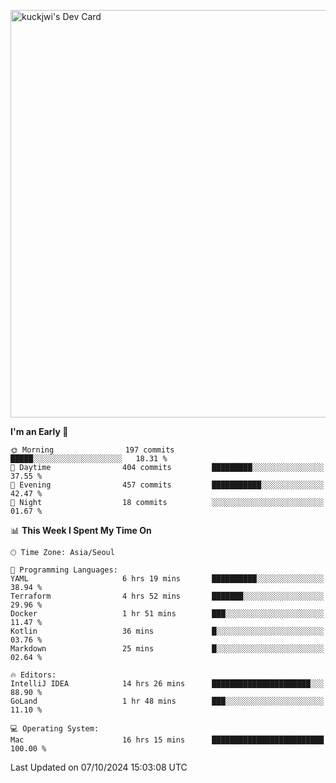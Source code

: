 <a href="https://app.daily.dev/kuckhwancho"><img src="https://api.daily.dev/devcards/v2/efef39c8028947428b3c0b486b9cd9b6.png?r=iz2&type=wide" width="652" alt="kuckjwi's Dev Card"/></a>

<!--START_SECTION:waka-->
**I'm an Early 🐤** 

```text
🌞 Morning                197 commits         █████░░░░░░░░░░░░░░░░░░░░   18.31 % 
🌆 Daytime                404 commits         █████████░░░░░░░░░░░░░░░░   37.55 % 
🌃 Evening                457 commits         ███████████░░░░░░░░░░░░░░   42.47 % 
🌙 Night                  18 commits          ░░░░░░░░░░░░░░░░░░░░░░░░░   01.67 % 
```


📊 **This Week I Spent My Time On** 

```text
🕑︎ Time Zone: Asia/Seoul

💬 Programming Languages: 
YAML                     6 hrs 19 mins       ██████████░░░░░░░░░░░░░░░   38.94 % 
Terraform                4 hrs 52 mins       ███████░░░░░░░░░░░░░░░░░░   29.96 % 
Docker                   1 hr 51 mins        ███░░░░░░░░░░░░░░░░░░░░░░   11.47 % 
Kotlin                   36 mins             █░░░░░░░░░░░░░░░░░░░░░░░░   03.76 % 
Markdown                 25 mins             █░░░░░░░░░░░░░░░░░░░░░░░░   02.64 % 

🔥 Editors: 
IntelliJ IDEA            14 hrs 26 mins      ██████████████████████░░░   88.90 % 
GoLand                   1 hr 48 mins        ███░░░░░░░░░░░░░░░░░░░░░░   11.10 % 

💻 Operating System: 
Mac                      16 hrs 15 mins      █████████████████████████   100.00 % 
```


 Last Updated on 07/10/2024 15:03:08 UTC
<!--END_SECTION:waka-->
